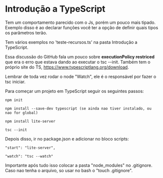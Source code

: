 # Introdução a TypeScript

Tem um comportamento parecido com o Js, porém um pouco mais tipado. Exemplo disso é ao declarar funções você ter a opção de definir quais tipos os parâmetros terão.

Tem vários exemplos no 'teste-recursos.ts' na pasta Introdução a TypeScript.

Essa discussão do GitHub fala um pouco sobre **executionPolicy restriced** que era o erro que estava dando ao executar o tsc --init. Também tem o próprio site do TS, https://www.typescriptlang.org/download.

Lembrar de toda vez rodar  o node "Watch", ele é o responsável por fazer o tsc iniciar.

Para começar um projeto em TypeScript seguir os seguintes passos:



```
npm init

npm install --save-dev typescript (se ainda nao tiver instalado, ou nao for global)

npm install lite-server

tsc --init

```



Depois disso, ir no package.json e adicionar no bloco scripts:

```
"start": "lite-server",

"watch": "tsc --watch"

```

Importante após tudo isso colocar a pasta "node_modules" no .gitignore. Caso nao tenha o arquivo, so usar no bash o "touch .gitignore".
